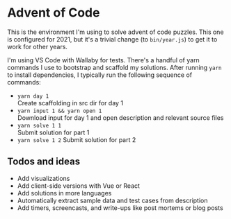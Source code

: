 # Advent of Code

This is the environment I'm using to solve advent of code puzzles. This one is configured for 2021, but it's a trivial change (to `bin/year.js`) to get it to work for other years.

I'm using VS Code with Wallaby for tests. There's a handful of yarn commands I use to bootstrap and scaffold my solutions. After running `yarn` to install dependencies, I typically run the following sequence of commands:

 - `yarn day 1`  
   Create scaffolding in src dir for day 1
 - `yarn input 1 && yarn open 1`  
   Download input for day 1 and open description and relevant source files
 - `yarn solve 1 1`  
   Submit solution for part 1
 - `yarn solve 1 2`
   Submit solution for part 2

## Todos and ideas

 - Add visualizations
 - Add client-side versions with Vue or React
 - Add solutions in more languages
 - Automatically extract sample data and test cases from description
 - Add timers, screencasts, and write-ups like post mortems or blog posts
